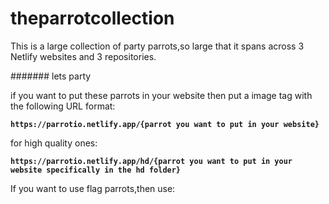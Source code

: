 # theparrotcollection
This is a large collection of party parrots,so large that it spans across 3 Netlify websites and 3 repositories.

####### lets party

if you want to put these parrots in your website then put a image tag with the following URL format:


**`https://parrotio.netlify.app/{parrot you want to put in your website}`**

for high quality ones:



**`https://parrotio.netlify.app/hd/{parrot you want to put in your website specifically in the hd folder}`**

If you want to use flag parrots,then use:


